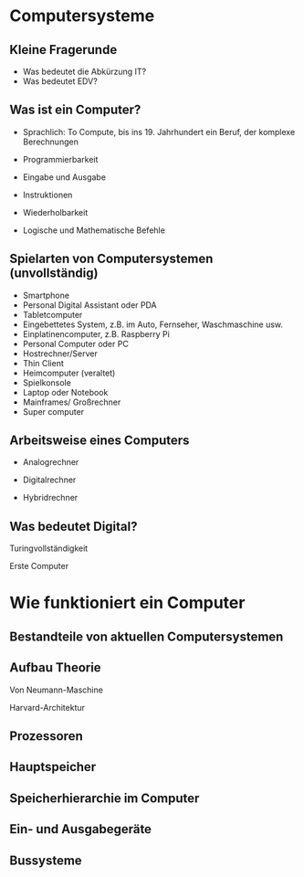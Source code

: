 # Computersysteme

## Kleine Fragerunde
* Was bedeutet die Abkürzung IT?
* Was bedeutet EDV?


## Was ist ein Computer?

* Sprachlich: To Compute, bis ins 19. Jahrhundert ein Beruf, der komplexe Berechnungen

* Programmierbarkeit

* Eingabe und Ausgabe

* Instruktionen

* Wiederholbarkeit

* Logische und Mathematische Befehle


## Spielarten von Computersystemen (unvollständig)

* Smartphone
* Personal Digital Assistant oder PDA
* Tabletcomputer
* Eingebettetes System, z.B. im Auto, Fernseher, Waschmaschine usw.
* Einplatinencomputer, z.B. Raspberry Pi
* Personal Computer oder PC
* Hostrechner/Server
* Thin Client
* Heimcomputer (veraltet)
* Spielkonsole
* Laptop oder Notebook
* Mainframes/ Großrechner
* Super computer

## Arbeitsweise eines Computers

* Analogrechner

* Digitalrechner

* Hybridrechner

## Was bedeutet Digital?



Turingvollständigkeit

Erste Computer
# Wie funktioniert ein Computer

## Bestandteile von aktuellen Computersystemen

## Aufbau Theorie

Von Neumann-Maschine

Harvard-Architektur



## Prozessoren

## Hauptspeicher

## Speicherhierarchie im Computer

## Ein- und Ausgabegeräte

## Bussysteme




